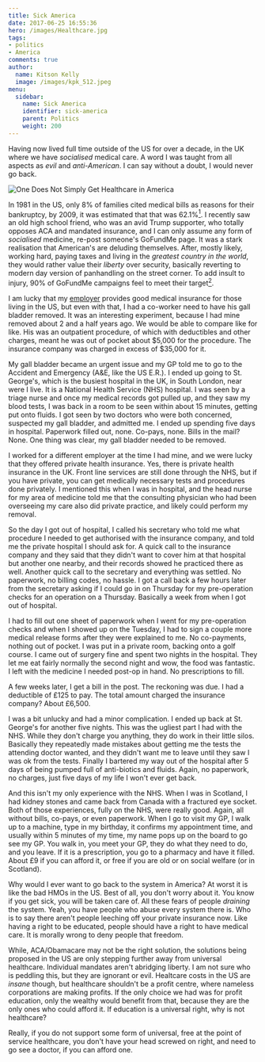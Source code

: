 ```yaml
---
title: Sick America
date: 2017-06-25 16:55:36
hero: /images/Healthcare.jpg
tags:
- politics
- America
comments: true
author:
  name: Kitson Kelly
  image: /images/kpk_512.jpeg
menu:
  sidebar:
    name: Sick America
    identifier: sick-america
    parent: Politics
    weight: 200
---
```


Having now lived full time outside of the US for over a decade, in the UK where we have _socialised_ medical care.  A word I was taught from all aspects as _evil_ and _anti-American_.  I can say without a doubt, I would never go back.

<!-- more -->

![One Does Not Simply Get Healthcare in America](/images/Healthcare.jpg)

In 1981 in the US, only 8% of families cited medical bills as reasons for their bankruptcy, by 2009, it was estimated that that was 62.1%[<sup>1</sup>](http://amjmed.org/under-aca-medical-bankruptcy-continues/).  I recently saw an old high school friend, who was an avid Trump supporter, who totally opposes ACA and mandated insurance, and I can only assume any form of _socialised_ medicine, re-post someone's GoFundMe page.  It was a stark realisation that American's are deluding themselves.  After, mostly likely, working hard, paying taxes and living in the _greatest country in the world_, they would rather value their _liberty_ over security, basically reverting to modern day version of panhandling on the street corner.  To add insult to injury, 90% of GoFundMe campaigns feel to meet their target[<sup>2</sup>](http://www.beckershospitalreview.com/finance/90-of-gofundme-campaigns-for-medical-expenses-failed-achieve-financial-target-study-finds.html).

I am lucky that my [employer](https://www.sitepen.com/) provides good medical insurance for those living in the US, but even with that, I had a co-worker need to have his gall bladder removed.  It was an interesting experiment, because I had mine removed about 2 and a half years ago.  We would be able to compare like for like.  His was an outpatient procedure, of which with deductibles and other charges, meant he was out of pocket about $5,000 for the procedure.  The insurance company was charged in excess of $35,000 for it.

My gall bladder became an urgent issue and my GP told me to go to the Accident and Emergency (A&E, like the US E.R.).  I ended up going to St. George's, which is the busiest hospital in the UK, in South London, near were I live.  It is a National Health Service (NHS) hospital.  I was seen by a triage nurse and once my medical records got pulled up, and they saw my blood tests, I was back in a room to be seen within about 15 minutes, getting put onto fluids.  I got seen by two doctors who were both concerned, suspected my gall bladder, and admitted me.  I ended up spending five days in hospital.  Paperwork filled out, none.  Co-pays, none.  Bills in the mail?  None.  One thing was clear, my gall bladder needed to be removed.

I worked for a different employer at the time I had mine, and we were lucky that they offered private health insurance.  Yes, there is private health insurance in the UK. Front line services are still done through the NHS, but if you have private, you can get medically necessary tests and procedures done privately.  I mentioned this when I was in hospital, and the head nurse for my area of medicine told me that the consulting physician who had been overseeing my care also did private practice, and likely could perform my removal.

So the day I got out of hospital, I called his secretary who told me what procedure I needed to get authorised with the insurance company, and told me the private hospital I should ask for.  A quick call to the insurance company and they said that they didn't want to cover him at that hospital but another one nearby, and their records showed he practiced there as well.  Another quick call to the secretary and everything was settled.  No paperwork, no billing codes, no hassle.  I got a call back a few hours later from the secretary asking if I could go in on Thursday for my pre-operation checks for an operation on a Thursday.  Basically a week from when I got out of hospital.

I had to fill out one sheet of paperwork when I went for my pre-operation checks and when I showed up on the Tuesday, I had to sign a couple more medical release forms after they were explained to me.  No co-payments, nothing out of pocket.  I was put in a private room, backing onto a golf course.  I came out of surgery fine and spent two nights in the hospital.  They let me eat fairly normally the second night and wow, the food was fantastic.  I left with the medicine I needed post-op in hand.  No prescriptions to fill.

A few weeks later, I get a bill in the post.  The reckoning was due.  I had a deductible of £125 to pay.  The total amount charged the insurance company?  About £6,500.

I was a bit unlucky and had a minor complication.  I ended up back at St. George's for another five nights.  This was the ugliest part I had with the NHS.  While they don't charge you anything, they do work in their little silos.  Basically they repeatedly made mistakes about getting me the tests the attending doctor wanted, and they didn't want me to leave until they saw I was ok from the tests.  Finally I bartered my way out of the hospital after 5 days of being pumped full of anti-biotics and fluids.  Again, no paperwork, no charges, just five days of my life I won't ever get back.

And this isn't my only experience with the NHS.  When I was in Scotland, I had kidney stones and came back from Canada with a fractured eye socket.  Both of those experiences, fully on the NHS, were really good.  Again, all without bills, co-pays, or even paperwork.  When I go to visit my GP, I walk up to a machine, type in my birthday, it confirms my appointment time, and usually within 5 minutes of my time, my name pops up on the board to go see my GP.  You walk in, you meet your GP, they do what they need to do, and you leave.  If it is a prescription, you go to a pharmacy and have it filled.  About £9 if you can afford it, or free if you are old or on social welfare (or in Scotland).

Why would I ever want to go back to the system in America?  At worst it is like the bad HMOs in the US.  Best of all, you don't worry about it.  You know if you get sick, you will be taken care of.  All these fears of people _draining_ the system.  Yeah, you have people who abuse every system there is.  Who is to say there aren't people leeching off your private insurance now.  Like having a right to be educated, people should have a right to have medical care.  It is morally wrong to deny people that freedom.

While, ACA/Obamacare may not be the right solution, the solutions being proposed in the US are only stepping further away from universal healthcare.  Individual mandates aren't abridging liberty.  I am not sure who is peddling this, but they are ignorant or evil.  Healtcare costs in the US are _insane_ though, but healthcare shouldn't be a profit centre, where nameless corporations are making profits.  If the only choice we had was for profit education, only the wealthy would benefit from that, because they are the only ones who could afford it.  If education is a universal right, why is not healthcare?

Really, if you do not support some form of universal, free at the point of service healthcare, you don't have your head screwed on right, and need to go see a doctor, if you can afford one.
